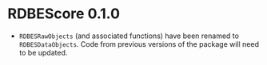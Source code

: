 # RDBEScore 0.1.0

* `RDBESRawObjects` (and associated functions) have been renamed to `RDBESDataObjects`. Code from previous versions of the package will need to be updated. 
